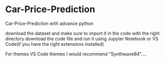 # Car-Price-Prediction
Car-Price-Prediction with advance python

download the dataset and make sure to import it in the code with the right directory
download the code file and run it using Jupyter Notebook or VS Code(if you have the right extensions installed)


For themes VS Code themes I would recommend "Synthwave84"....
